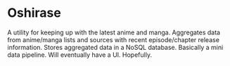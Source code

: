 # Oshirase

A utility for keeping up with the latest anime and manga. Aggregates data from anime/manga lists and sources with recent episode/chapter release information. Stores aggregated data in a NoSQL database. Basically a mini data pipeline. Will eventually have a UI. Hopefully.
